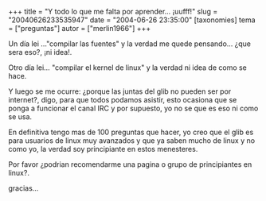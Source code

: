 +++
title = "Y  todo lo que me falta por aprender... ¡uufff!"
slug = "20040626233535947"
date = "2004-06-26 23:35:00"
[taxonomies]
tema = ["preguntas"]
autor = ["merlin1966"]
+++

Un día lei …&quot;compilar las fuentes&quot; y la verdad me quede
pensando… ¿que sera eso?, ¡ni idea!.

Otro día lei… &quot;compilar el kernel de linux&quot; y la verdad ni
idea de como se hace.

<!-- more -->
Y luego se me ocurre: ¿porque las juntas del glib no pueden ser por
internet?, digo, para que todos podamos asistir, esto ocasiona que se
ponga a funcionar el canal IRC y por supuesto, yo no se que es eso ni
como se usa.

En definitiva tengo mas de 100 preguntas que hacer, yo creo que el glib
es para usuarios de linux muy avanzados y que ya saben mucho de linux y
no como yo, la verdad soy principiante en estos menesteres.

Por favor ¿podrian recomendarme una pagina o grupo de principiantes en
linux?.

gracias…

